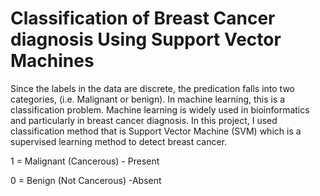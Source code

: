 
# Classification of Breast Cancer diagnosis Using Support Vector Machines

Since the labels in the data are discrete, the predication falls into two categories, (i.e. Malignant or benign). In machine learning, this is a classification problem.
Machine learning is widely used in bioinformatics and particularly in breast cancer diagnosis. In this project, I used classification method that is Support Vector Machine (SVM) which is a supervised learning method to detect breast cancer.

1 = Malignant (Cancerous) - Present

0 = Benign (Not Cancerous) -Absent
